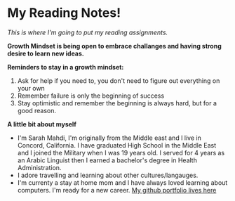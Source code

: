 # My Reading Notes!

*This is where I'm going to put my reading assignments.*

**Growth Mindset is being open to embrace challanges and having strong desire to learn new ideas.**

**Reminders to stay in a growth mindset:**
1. Ask for help if you need to, you don't need to figure out everything on your own
2. Remember failure is only the beginning of success
3. Stay optimistic and remember the beginning is always hard, but for a good reason.

**A little bit about myself** 

- I'm Sarah Mahdi, I'm originally from the Middle east and I live in Concord, California. I have graduated High School in the Middle East and I joined the Military when I was 19 years old. I served for 4 years as an Arabic Linguist then I earned a bachelor's degree in Health Administration. 
- I adore travelling and learning about other cultures/langauges.
- I'm currenty a stay at home mom and I have always loved learning about computers. I'm ready for a new career. [My github portfolio lives here](https://github.com/sarahamer13)
